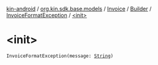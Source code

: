 [kin-android](../../../../index.md) / [org.kin.sdk.base.models](../../../index.md) / [Invoice](../../index.md) / [Builder](../index.md) / [InvoiceFormatException](index.md) / [&lt;init&gt;](./-init-.md)

# &lt;init&gt;

`InvoiceFormatException(message: `[`String`](https://kotlinlang.org/api/latest/jvm/stdlib/kotlin/-string/index.html)`)`